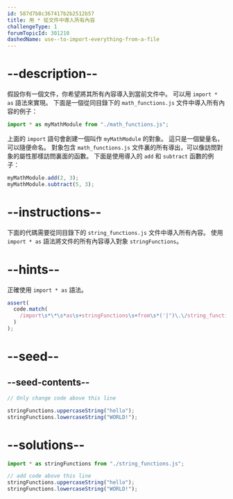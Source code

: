 ```yaml
---
id: 587d7b8c367417b2b2512b57
title: 用 * 從文件中導入所有內容
challengeType: 1
forumTopicId: 301210
dashedName: use--to-import-everything-from-a-file
---
```


# --description--

假設你有一個文件，你希望將其所有內容導入到當前文件中。 可以用 `import * as` 語法來實現。 下面是一個從同目錄下的 `math_functions.js` 文件中導入所有內容的例子：

```js
import * as myMathModule from "./math_functions.js";
```

上面的 `import` 語句會創建一個叫作 `myMathModule` 的對象。 這只是一個變量名，可以隨便命名。 對象包含 `math_functions.js` 文件裏的所有導出，可以像訪問對象的屬性那樣訪問裏面的函數。 下面是使用導入的 `add` 和 `subtract` 函數的例子：

```js
myMathModule.add(2, 3);
myMathModule.subtract(5, 3);
```

# --instructions--

下面的代碼需要從同目錄下的 `string_functions.js` 文件中導入所有內容。 使用 `import * as` 語法將文件的所有內容導入對象 `stringFunctions`。

# --hints--

正確使用 `import * as` 語法。

```js
assert(
  code.match(
    /import\s*\*\s*as\s+stringFunctions\s+from\s*('|")\.\/string_functions\.js\1/g
  )
);
```

# --seed--

## --seed-contents--

```js
// Only change code above this line

stringFunctions.uppercaseString("hello");
stringFunctions.lowercaseString("WORLD!");
```

# --solutions--

```js
import * as stringFunctions from "./string_functions.js";

// add code above this line
stringFunctions.uppercaseString("hello");
stringFunctions.lowercaseString("WORLD!");
```
